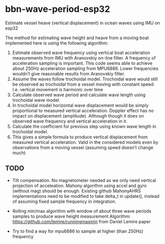 # bbn-wave-period-esp32
Estimate vessel heave (vertical displacement) in ocean waves using IMU on esp32

The method for estimating wave height and heave from a moving boat implemented here is using the following algorithm:

1. Estimate observed wave frequency using vertical boat acceleration measurements from IMU with Aranovskiy on-line filter. A frequency of acceleration sampling is important. This code seems able to achieve about 250Hz acceleration sampling from MPU6886. Lower frequencies wouldn’t give reasonable results from Aranovskiy filter. 
1. Assume the waves follow trochoidal model. Trochoidal wave would still be observed as trochoidal from a vessel moving with constant speed. I.e. vertical movement is harmonic over time 
1. Calculate observed wave period and calculate wave length using trochoidal wave model. 
1. In trochoidal model horizontal wave displacement would be simply proportional to measured vertical acceleration. Doppler effect has no impact on displacement (amplitude). Although though it does on observed wave frequency and vertical acceleration in it. 
1. Calculate the coefficient for previous step using known wave length in trochoidal model. 
1. This gives a simple formula to produce vertical displacement from measured vertical acceleration. Valid in the considered models even by observations from a moving vessel (assuming speed doesn’t change much)

## TODO

* Tilt compensation. No magnetometer needed as we only need vertical projection of acceleation. Mahony algorithm using accel and gyro (without mag) should be enough. Existing github MahonyAHRS implementations need to be modified to take delta_t in update(), instead of assuming fixed sample frequency in integration.

* Rolling min/max algorithm with window
of about three wave periods samples to produce wave height measurement
Algorithm: https://github.com/lemire/runningmaxmin
from Daniel Lemire paper

* Try to find a way for mpu6886 to sample at higher (than 250Hz) frequency
  
